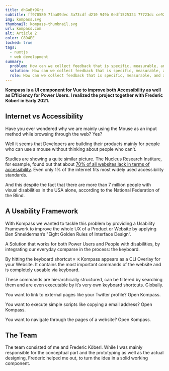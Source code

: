 ```yaml
---
title: dhGuB+9Grz
subtitle: ff970580 7faa09dec 3a73cdf d210 949b 0edf1525324 77723dc ce925e826 c86ac
img: kompass.svg
thumbnail: kompass-thumbnail.svg
url: kompass.com
alt: Article 2
color: C8D4EE
locked: true
tags: 
  - nuxtjs
  - web development
summary:
  problem: How can we collect feedback that is specific, measurable, and actionable?
  solution: How can we collect feedback that is specific, measurable, and actionable?
  role: How can we collect feedback that is specific, measurable, and actionable?
---
```


**Kompass is a UI component for Vue to improve both Accessibility as well as Efficiency for Power Users. I realized the project together with Frederic Köberl in Early 2021.**

## Internet vs Accessibility

Have you ever wondered why we are mainly using the Mouse as an input method while browsing through the web? Yes? 

Well it seems that Developers are building their products mainly for people who can use a mouse without thinking about people who can’t.

Studies are showing a quite similar picture. The Nucleus Research Institure, for example, found out that about [70% of all websites lack in terms of accessibility](https://accessibility.deque.com/nucleus-accessibility-research-2019). Even only 1% of the internet fits most widely used accessibility standards.

And this despite the fact that there are more than 7 million people with visual disabilities in the USA alone, according to the National Federation of the Blind.


## A Usability Framework

With Kompass we wanted to tackle this problem by providing a Usability Framework to improve the whole UX of a Product or Website by applying Ben Shneiderman’s "Eight Golden Rules of Interface Design“.

A Solution that works for both Power Users and People with disabilities, by integrating our everyday comparse in the process: the keyboard.

By hitting the keyboard shortcut `⌘ K` Kompass appears as a CLI Overlay for your Website. It contains the most important commands of the website and is completely useable via keyboard.

These commands are hierarchically structured, can be filtered by searching them and are even executable by it’s very own keyboard shortcuts. Globally.

You want to link to external pages like your Twitter profile? Open Kompass.

You want to execute simple scripts like copying a email address? Open Kompass.

You want to navigate through the pages of a website? Open Kompass.


## The Team

The team consisted of me and Frederic Köberl. While I was mainly responsible for the conceptual part and the prototyping as well as the actual designing, Frederic helped me out, to turn the idea in a solid working component.
